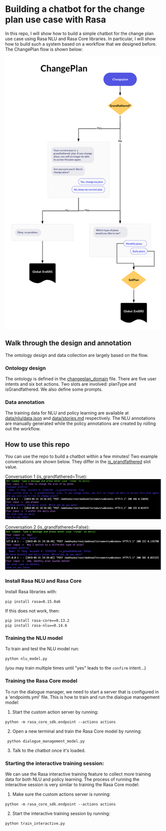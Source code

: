 # Building a chatbot for the change plan use case with Rasa

In this repo, I will show how to build a simple chatbot for the change plan use case using Rasa NLU and Rasa Core libraries. In particular, I will show how to build such a system based on a workflow that we designed before. The ChangePlan flow is shown below:

![alt text](changeplan.png)

## Walk through the design and annotation

The ontology design and data collection are largely based on the flow.

### Ontology design

The ontology is defined in the [changeplan_domain](changplan_domain.yml) file. There are five user intents and six bot actions. Two slots are involved: planType and isGrandfathered. We also define some prompts.

### Data annotation

The training data for NLU and policy learning are available at [data/nlu/data.json](data/nlu/data.json) and [data/stories.md](data/stories.md) respectively. The NLU annotations are manually generated while the policy annotations are created by rolling out the workflow.

## How to use this repo

You can use the repo to build a chatbot within a few minutes! Two example conversations are shown below. They differ in the [is_grandfathered](actions.py#L16) slot value.

Conversation 1 (is_grandfathered=True):
![alt text](conv1.png)

Conversation 2 (is_grandfathered=False):
![alt text](conv2.png)

### Install Rasa NLU and Rasa Core

Install Rasa libraries with:

```pip install rasa=0.15.0a6```

If this does not work, then:

```
pip install rasa-core==0.13.2
pip install rasa-nlu==0.14.6
```

### Training the NLU model

To train and test the NLU model run:  

``` python nlu_model.py ```

(you may train multiple times until "yes" leads to the `confirm` intent...)

### Training the Rasa Core model

To run the dialogue manager, we need to start a server that is configured in a 'endpoints.yml' file.  This is how to train and run the dialogue management model:  
1. Start the custom action server by running:  

``` python -m rasa_core_sdk.endpoint --actions actions ```  

2. Open a new terminal and train the Rasa Core model by running:  

``` python dialogue_management_model.py```  
 
3. Talk to the chatbot once it's loaded.  

### Starting the interactive training session:

We can use the Rasa interactive training feature to collect more training data for both NLU and policy learning. The process of running the interactive session is very similar to training the Rasa Core model:
1. Make sure the custom actions server is running:  

``` python -m rasa_core_sdk.endpoint --actions actions ```  

2. Start the interactive training session by running:  

``` python train_interactive.py ```  




